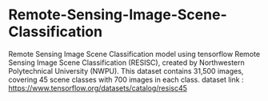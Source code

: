 # Remote-Sensing-Image-Scene-Classification
Remote Sensing Image Scene Classification model using tensorflow
Remote Sensing Image Scene Classification (RESISC), created by Northwestern Polytechnical University (NWPU). This dataset contains 31,500 images, covering 45 scene classes with 700 images in each class.
dataset  link : https://www.tensorflow.org/datasets/catalog/resisc45
